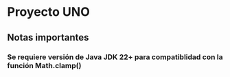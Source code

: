 # Proyecto UNO
## Notas importantes
### Se requiere versión de Java JDK 22+ para compatiblidad con la función Math.clamp()
